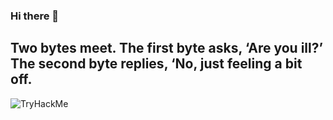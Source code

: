 ### Hi there 👋

 

 ## Two bytes meet. The first byte asks, ‘Are you ill?’ The second byte replies, ‘No, just feeling a bit off.
 
<img src="https://tryhackme-badges.s3.amazonaws.com/anii0101.png" alt="TryHackMe">
